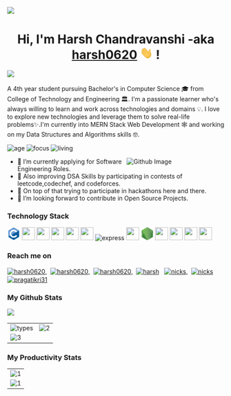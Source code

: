 ![](https://raw.githubusercontent.com/halfrost/halfrost/master/icons/header_.png)

<h1 align="center"> Hi, I'm Harsh Chandravanshi -aka <span><a href="https://www.harshchandravanshi.com/">harsh0620</a></span> <img src="https://raw.githubusercontent.com/ABSphreak/ABSphreak/master/gifs/Hi.gif" width="30px"> ! </h1>

![](https://komarev.com/ghpvc/?username=harsh0620&label=Profile%20views&color=0e75b6&style=flat)
  
A 4th year student pursuing Bachelor's in Computer Science 🎓 from College of Technology and Engineering 🏛. I'm a passionate learner who's always willing to learn and work across technologies and domains 💡. I love to explore new technologies and leverage them to solve real-life problems✨.I'm currently into MERN Stack Web Development 🕸️ and working on my Data Structures and Algorithms skills 🤓.


![age](https://img.shields.io/badge/age-24-blue)   ![focus](https://img.shields.io/badge/focus-FullStack-brightgreen)   ![living](https://img.shields.io/badge/living-Bengaluru-3c9)

<img width="45%" align="right" alt="Github Image" src="https://raw.githubusercontent.com/onimur/.github/master/.resources/git-header.svg" />

- 🌱 I’m currently applying for Software Engineering Roles.
- 🌱 Also improving DSA Skills by participating in contests of leetcode,codechef, and codeforces.
- 🌱 On top of that trying to participate in hackathons here and there.
- 👯 I’m looking forward to contribute in Open Source Projects.

### Technology Stack
<img src="https://raw.githubusercontent.com/devicons/devicon/master/icons/c/c-original.svg" height="30" width="30"> <img src="https://github.com/Subhampreet/Subhampreet/blob/master/logos/c++.png?raw=true" height="30" width="30"> <img src="https://github.com/Subhampreet/Subhampreet/blob/master/logos/JS.png?raw=true" height="30" width="30"> <img src="https://github.com/Subhampreet/Subhampreet/blob/master/logos/css.png?raw=true" height="30" width="30"> <img src="https://github.com/Subhampreet/Subhampreet/blob/master/logos/html.png?raw=true" height="30" width="30"> <img src="https://www.vectorlogo.zone/logos/mongodb/mongodb-icon.svg" height="30" width="30"> <img src="https://www.vectorlogo.zone/logos/expressjs/expressjs-icon.svg" alt="express" width="30"> <img src="https://www.vectorlogo.zone/logos/reactjs/reactjs-icon.svg" height="30" width="30"> <img src="https://raw.githubusercontent.com/github/explore/80688e429a7d4ef2fca1e82350fe8e3517d3494d/topics/nodejs/nodejs.png" alt="nodejs" width="30" height="30"/> <img src="https://www.vectorlogo.zone/logos/firebase/firebase-icon.svg" height="30" width="30"> <img src="https://www.vectorlogo.zone/logos/sqlite/sqlite-icon.svg" height="30" width="30"> <img src="https://github.com/Subhampreet/Subhampreet/blob/master/logos/git.png?raw=true" height="30" width="30"> <img src="https://github.com/Subhampreet/Subhampreet/blob/master/logos/vs.png?raw=true" height="30" width="30">

### Reach me on

<p align="left">
<a href="https://www.linkedin.com/in/harsh-chandravanshi-74571b172/" target="blank"> 
<img align="center" src="https://raw.githubusercontent.com/rahuldkjain/github-profile-readme-generator/master/src/images/icons/Social/linked-in-alt.svg" alt="harsh0620" height="30" width="30" /> 
</a>
&nbsp;
<a href="https://instagram.com/harshchandravanshi" target="blank"> 
<img align="center" src="https://www.vectorlogo.zone/logos/instagram/instagram-icon.svg" alt="harsh0620" height="30" width="30" /> </a>
&nbsp;
<a href="https://twitter.com/haxpl0rer" target="blank"> 
<img align="center" src="https://www.vectorlogo.zone/logos/twitter/twitter-icon.svg" alt="harsh0620" height="30" width="30" /> </a>
&nbsp;
<a href="https://leetcode.com/harsh0111chandravanshi/" target="blank"><img align="center" src="https://raw.githubusercontent.com/rahuldkjain/github-profile-readme-generator/master/src/images/icons/Social/leet-code.svg" alt="harsh" height="30" width="30" /></a>
&nbsp;
<a href="https://auth.geeksforgeeks.org/user/harsh0111chandravanshi/" target="blank"><img align="center" src="https://raw.githubusercontent.com/rahuldkjain/github-profile-readme-generator/master/src/images/icons/Social/geeks-for-geeks.svg" alt="nicks" height="30" width="30" /> </a>
&nbsp;
<a href="https://www.codechef.com/users/hash0111" target="blank"><img align="center" src="https://cdn.jsdelivr.net/npm/simple-icons@3.1.0/icons/codechef.svg" alt="nicks" height="30" width="30" /></a>
&nbsp;
<a href="https://www.hackerrank.com/harsh0111chandr1" target="blank"><img align="center" src="https://raw.githubusercontent.com/rahuldkjain/github-profile-readme-generator/master/src/images/icons/Social/hackerrank.svg" alt="pragatikri31" height="50" width="60" /></a>
</p>

### My Github Stats

![](https://github-profile-trophy.vercel.app/?username=harsh0620&theme=dark)

<table>
  <tr>
    <td><img src="https://github-readme-stats.vercel.app/api?username=harsh0620&show_icons=true&theme=dark"  display=block width=100% height=auto  alt="types" /></td>
    <td><img src="https://github-readme-streak-stats.herokuapp.com/?user=harsh0620&theme=dark"  display=block width=100% height=auto  alt="2" ></td>
   </tr> 
   <tr>
      <td><img src="https://github-readme-stats.vercel.app/api/top-langs/?username=harsh0620&layout=compact&theme=dark"  display=block width=100% height=auto alt="3" ></td>
  </tr>
</table

</br>

### My Productivity Stats

<table>
  <tr>
    <td>
    <img src="https://github-profile-summary-cards.vercel.app/api/cards/profile-details?username=harsh0620&theme=nord_dark"  display=block width=100% height=auto  alt="1" >
    </td>
   </tr> 
   <tr>
      <td> 
         <img src="http://github-profile-summary-cards.vercel.app/api/cards/productive-time?username=harsh0620&theme=nord_dark&utcOffset=+5:30"  display=block width=100% height=auto  alt="1" >
      </td>
  </td>
  </tr>
</table>

</br>
